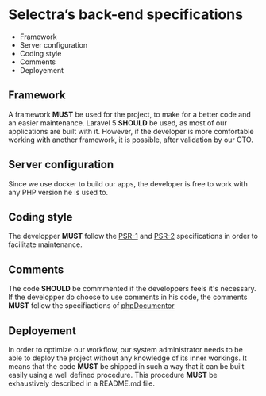 # Selectra’s back-end specifications

* Framework
* Server configuration
* Coding style
* Comments
* Deployement



## Framework

A framework **MUST** be used for the project, to make for a better code and an easier maintenance. Laravel 5 **SHOULD** be used, as most of our applications are built with it. However, if
the developer is more comfortable working with another framework, it is possible, after validation by our CTO.

## Server configuration

Since we use docker to build our apps, the developer is free to work with any PHP version he is used to.
## Coding style

The developper **MUST** follow the [PSR-1](http://www.php-fig.org/psr/psr-1/) and [PSR-2](http://www.php-fig.org/psr/psr-2/) specifications in order to facilitate maintenance.

## Comments

The code **SHOULD** be commmented if the developpers feels it's necessary. If the developper do choose to use comments in his code, the comments **MUST** follow the specifiactions
of [phpDocumentor](https://www.phpdoc.org/docs/latest/index.html)

## Deployement

  In order to optimize our workflow, our system administrator needs to be able to deploy the project without any knowledge of its inner workings. It means that the code **MUST** be shipped in such a way that it can be built easily using a well defined procedure. This procedure **MUST** be exhaustively described in a README.md file.
